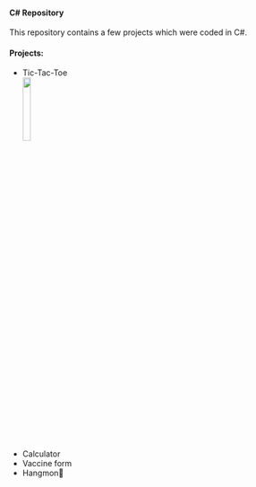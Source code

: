 <h4>C# Repository</h4>

This repository contains a few projects which were coded in C#.

<h4>Projects:</h4>

<p>
<ul>
<li>Tic-Tac-Toe</li>
<img src="https://media.giphy.com/media/l1BgSbJuPVcLJClmo/giphy.gif" width="17%"/>
  
  
<li>Calculator</li>
<li>Vaccine form</li>
<li>Hangmon🏻</li>
</ul>
</p>
